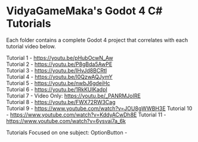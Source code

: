 # VidyaGameMaka's Godot 4 C# Tutorials

Each folder contains a complete Godot 4 project that correlates with each tutorial video below.

Tutorial 1 - https://youtu.be/pHubOcwN_Aw  
Tutorial 2 - https://youtu.be/P8gBda5AwPE  
Tutorial 3 - https://youtu.be/IHvJd8BCRtI  
Tutorial 4 - https://youtu.be/I0QzwAQJymY  
Tutorial 5 - https://youtu.be/nwbJ6gdeiHc  
Tutorial 6 - https://youtu.be/1RkKUIKadpI  
Tutorial 7 - Video Only: https://youtu.be/_PANRMJoIRE  
Tutorial 8 - https://youtu.be/FWX72RW3Cag  
Tutorial 9 - https://www.youtube.com/watch?v=JOU8gWWBH3E
Tutorial 10 - https://www.youtube.com/watch?v=KddyACwDh8E
Tutorial 11 - https://www.youtube.com/watch?v=6ysvai7a_6k

Tutorials Focused on one subject:
OptionButton - 
